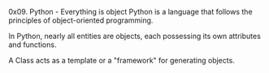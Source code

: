 0x09. Python - Everything is object
Python is a language that follows the principles of object-oriented programming.

In Python, nearly all entities are objects, each possessing its own attributes and functions.

A Class acts as a template or a "framework" for generating objects.
